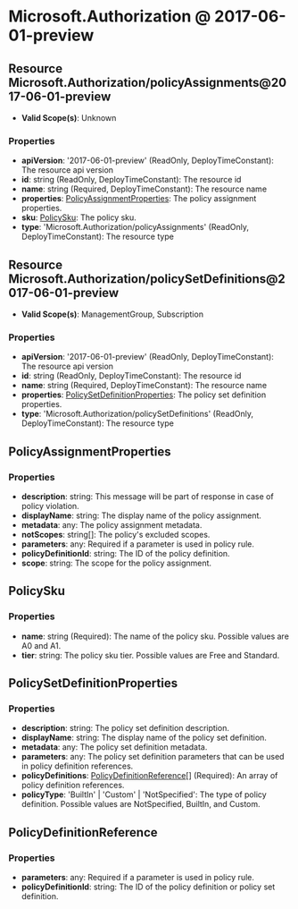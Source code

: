 # Microsoft.Authorization @ 2017-06-01-preview

## Resource Microsoft.Authorization/policyAssignments@2017-06-01-preview
* **Valid Scope(s)**: Unknown
### Properties
* **apiVersion**: '2017-06-01-preview' (ReadOnly, DeployTimeConstant): The resource api version
* **id**: string (ReadOnly, DeployTimeConstant): The resource id
* **name**: string (Required, DeployTimeConstant): The resource name
* **properties**: [PolicyAssignmentProperties](#policyassignmentproperties): The policy assignment properties.
* **sku**: [PolicySku](#policysku): The policy sku.
* **type**: 'Microsoft.Authorization/policyAssignments' (ReadOnly, DeployTimeConstant): The resource type

## Resource Microsoft.Authorization/policySetDefinitions@2017-06-01-preview
* **Valid Scope(s)**: ManagementGroup, Subscription
### Properties
* **apiVersion**: '2017-06-01-preview' (ReadOnly, DeployTimeConstant): The resource api version
* **id**: string (ReadOnly, DeployTimeConstant): The resource id
* **name**: string (Required, DeployTimeConstant): The resource name
* **properties**: [PolicySetDefinitionProperties](#policysetdefinitionproperties): The policy set definition properties.
* **type**: 'Microsoft.Authorization/policySetDefinitions' (ReadOnly, DeployTimeConstant): The resource type

## PolicyAssignmentProperties
### Properties
* **description**: string: This message will be part of response in case of policy violation.
* **displayName**: string: The display name of the policy assignment.
* **metadata**: any: The policy assignment metadata.
* **notScopes**: string[]: The policy's excluded scopes.
* **parameters**: any: Required if a parameter is used in policy rule.
* **policyDefinitionId**: string: The ID of the policy definition.
* **scope**: string: The scope for the policy assignment.

## PolicySku
### Properties
* **name**: string (Required): The name of the policy sku. Possible values are A0 and A1.
* **tier**: string: The policy sku tier. Possible values are Free and Standard.

## PolicySetDefinitionProperties
### Properties
* **description**: string: The policy set definition description.
* **displayName**: string: The display name of the policy set definition.
* **metadata**: any: The policy set definition metadata.
* **parameters**: any: The policy set definition parameters that can be used in policy definition references.
* **policyDefinitions**: [PolicyDefinitionReference](#policydefinitionreference)[] (Required): An array of policy definition references.
* **policyType**: 'BuiltIn' | 'Custom' | 'NotSpecified': The type of policy definition. Possible values are NotSpecified, BuiltIn, and Custom.

## PolicyDefinitionReference
### Properties
* **parameters**: any: Required if a parameter is used in policy rule.
* **policyDefinitionId**: string: The ID of the policy definition or policy set definition.

